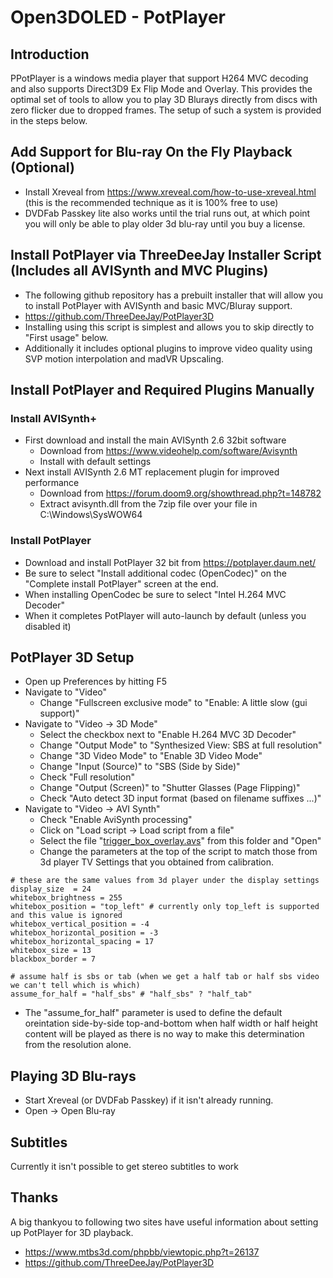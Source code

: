 # Open3DOLED - PotPlayer

## Introduction
PPotPlayer is a windows media player that support H264 MVC decoding and also supports Direct3D9 Ex Flip Mode and Overlay.
This provides the optimal set of tools to allow you to play 3D Blurays directly from discs with zero flicker due to dropped frames.
The setup of such a system is provided in the steps below.

## Add Support for Blu-ray On the Fly Playback (Optional)
* Install Xreveal from https://www.xreveal.com/how-to-use-xreveal.html (this is the recommended technique as it is 100% free to use)
* DVDFab Passkey lite also works until the trial runs out, at which point you will only be able to play older 3d blu-ray until you buy a license.

## Install PotPlayer via ThreeDeeJay Installer Script (Includes all AVISynth and MVC Plugins)
* The following github repository has a prebuilt installer that will allow you to install PotPlayer with AVISynth and basic MVC/Bluray support.
* https://github.com/ThreeDeeJay/PotPlayer3D
* Installing using this script is simplest and allows you to skip directly to "First usage" below.
* Additionally it includes optional plugins to improve video quality using SVP motion interpolation and madVR Upscaling.

## Install PotPlayer and Required Plugins Manually

### Install AVISynth+
* First download and install the main AVISynth 2.6 32bit software
  * Download from https://www.videohelp.com/software/Avisynth
  * Install with default settings
* Next install AVISynth 2.6 MT replacement plugin for improved performance
  * Download from https://forum.doom9.org/showthread.php?t=148782
  * Extract avisynth.dll from the 7zip file over your file in C:\Windows\SysWOW64

### Install PotPlayer
* Download and install PotPlayer 32 bit from https://potplayer.daum.net/
* Be sure to select "Install additional codec (OpenCodec)" on the "Complete install PotPlayer" screen at the end.
* When installing OpenCodec be sure to select "Intel H.264 MVC Decoder"
* When it completes PotPlayer will auto-launch by default (unless you disabled it)

## PotPlayer 3D Setup
* Open up Preferences by hitting F5
* Navigate to "Video"
  * Change "Fullscreen exclusive mode" to "Enable: A little slow (gui support)"
* Navigate to "Video -> 3D Mode" 
  * Select the checkbox next to "Enable H.264 MVC 3D Decoder"
  * Change "Output Mode" to "Synthesized View: SBS at full resolution"
  * Change "3D Video Mode" to "Enable 3D Video Mode"
  * Change "Input (Source)" to "SBS (Side by Side)"
  * Check "Full resolution"
  * Change "Output (Screen)" to "Shutter Glasses (Page Flipping)"
  * Check "Auto detect 3D input format (based on filename suffixes ...)"
* Navigate to "Video -> AVI Synth"
  * Check "Enable AviSynth processing"
  * Click on "Load script -> Load script from a file"
  * Select the file "[trigger_box_overlay.avs](/PotPlayer/trigger_box_overlay.avs)" from this folder and "Open"
  * Change the parameters at the top of the script to match those from 3d player TV Settings that you obtained from calibration.
```
# these are the same values from 3d player under the display settings
display_size  = 24
whitebox_brightness = 255
whitebox_position = "top_left" # currently only top_left is supported and this value is ignored
whitebox_vertical_position = -4
whitebox_horizontal_position = -3
whitebox_horizontal_spacing = 17
whitebox_size = 13
blackbox_border = 7

# assume half is sbs or tab (when we get a half tab or half sbs video we can't tell which is which)
assume_for_half = "half_sbs" # "half_sbs" ? "half_tab"
```
  * The "assume_for_half" parameter is used to define the default oreintation side-by-side top-and-bottom when half width or half height content will be played as there is no way to make this determination from the resolution alone.

## Playing 3D Blu-rays
* Start Xreveal (or DVDFab Passkey) if it isn't already running.
* Open -> Open Blu-ray

## Subtitles
Currently it isn't possible to get stereo subtitles to work 

## Thanks
A big thankyou to following two sites have useful information about setting up PotPlayer for 3D playback.
* https://www.mtbs3d.com/phpbb/viewtopic.php?t=26137
* https://github.com/ThreeDeeJay/PotPlayer3D
